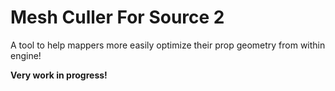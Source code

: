 # Mesh Culler For Source 2

A tool to help mappers more easily optimize their prop geometry from within engine!

**Very work in progress!**
